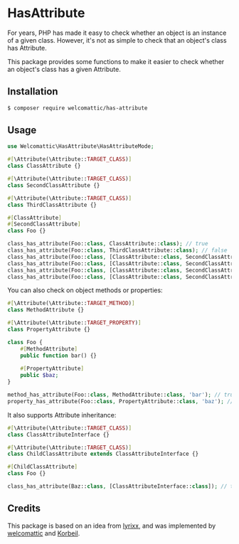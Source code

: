 # HasAttribute

For years, PHP has made it easy to check whether an object is an instance of a given class. However, it's not as simple to check that an object's class has Attribute.

This package provides some functions to make it easier to check whether an object's class has a given Attribute.

## Installation

```bash
$ composer require welcomattic/has-attribute
```

## Usage

```php
use Welcomattic\HasAttribute\HasAttributeMode;

#[\Attribute(\Attribute::TARGET_CLASS)]
class ClassAttribute {}

#[\Attribute(\Attribute::TARGET_CLASS)]
class SecondClassAttribute {}

#[\Attribute(\Attribute::TARGET_CLASS)]
class ThirdClassAttribute {}

#[ClassAttribute]
#[SecondClassAttribute]
class Foo {}

class_has_attribute(Foo::class, ClassAttribute::class); // true
class_has_attribute(Foo::class, ThirdClassAttribute::class); // false
class_has_attribute(Foo::class, [ClassAttribute::class, SecondClassAttribute::class]); // true
class_has_attribute(Foo::class, [ClassAttribute::class, SecondClassAttribute::class], HasAttributeMode::ATTRIBUTES_ALL_OF); // true (default mode)
class_has_attribute(Foo::class, [ClassAttribute::class, SecondClassAttribute::class], HasAttributeMode::ATTRIBUTES_ANY_OF); // true
class_has_attribute(Foo::class, [ClassAttribute::class, SecondClassAttribute::class], HasAttributeMode::ATTRIBUTES_ONE_OF); // false
```

You can also check on object methods or properties:

```php
#[\Attribute(\Attribute::TARGET_METHOD)]
class MethodAttribute {}

#[\Attribute(\Attribute::TARGET_PROPERTY)]
class PropertyAttribute {}

class Foo {
    #[MethodAttribute]
    public function bar() {}
    
    #[PropertyAttribute]
    public $baz;
}

method_has_attribute(Foo::class, MethodAttribute::class, 'bar'); // true
property_has_attribute(Foo::class, PropertyAttribute::class, 'baz'); // true
```

It also supports Attribute inheritance:

```php
#[\Attribute(\Attribute::TARGET_CLASS)]
class ClassAttributeInterface {}

#[\Attribute(\Attribute::TARGET_CLASS)]
class ChildClassAttribute extends ClassAttributeInterface {}

#[ChildClassAttribute]
class Foo {}

class_has_attribute(Baz::class, [ClassAttributeInterface::class]); // true
```

## Credits

This package is based on an idea from [lyrixx](https://github.com/lyrixx), and was implemented by [welcomattic](https://github.com/welcomattic) and [Korbeil](https://github.com/Korbeil).
